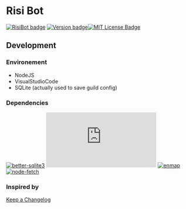 # Risi Bot

[![RisiBot badge][changelog-badge]][changelog] [![Version badge][version-badge]][changelog][![MIT License Badge][license-badge]][license]

## Development

### Environement

- NodeJS
- VisualStudioCode
- SQLite (actually used to save guild config)

### Dependencies

[![better-sqlite3][]][better-sqlite3-link] 
[![discordjs][]][discordjs-link] 
[![enmap][]][enmap-link]
[![node-fetch][]][node-fetch-link]

### Inspired by

[Keep a Changelog](https://keepachangelog.com/en/1.0.0/)

[//]: #  (badges)
[changelog-badge]: https://img.shields.io/badge/changelog-RisiBot%20v.0.0.2-%2333DA3F
[version-badge]: https://img.shields.io/badge/version-0.0.2-blue.svg
[license-badge]: https://img.shields.io/badge/license-MIT-blue.svg

[enmap]: https://img.shields.io/github/package-json/dependency-version/vydro/risibot/enmap
[enmap-link]: https://www.npmjs.com/package/enmap

[discordjs]: https://img.shields.io/github/package-json/dependency-version/vydro/risibot/discord.js
[discordjs-link]: https://www.npmjs.com/package/discord.js

[better-sqlite3]: https://img.shields.io/github/package-json/dependency-version/vydro/risibot/better-sqlite3
[better-sqlite3-link]: https://www.npmjs.com/package/better-sqlite3

[node-fetch]: https://img.shields.io/github/package-json/dependency-version/vydro/risibot/node-fetch
[node-fetch-link]: https://www.npmjs.com/package/node-fetch


[//]: #  (documents links)
[changelog]: ./CHANGELOG.md
[license]: ./LICENSE